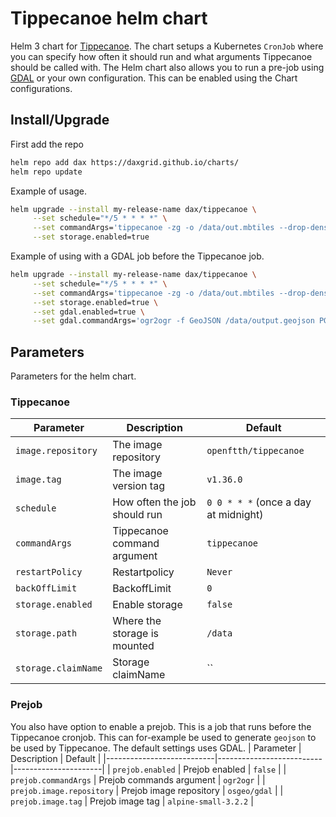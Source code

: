 # Tippecanoe helm chart
Helm 3 chart for [Tippecanoe](https://github.com/mapbox/tippecanoe). The chart setups a Kubernetes `CronJob` where you can specify how often it should run and what arguments Tippecanoe should be called with. The Helm chart also allows you to run a pre-job using [GDAL](https://github.com/OSGeo/gdal) or your own configuration. This can be enabled using the Chart configurations.

## Install/Upgrade
First add the repo
```sh
helm repo add dax https://daxgrid.github.io/charts/
helm repo update
```

Example of usage.
```sh
helm upgrade --install my-release-name dax/tippecanoe \
     --set schedule="*/5 * * * *" \
     --set commandArgs='tippecanoe -zg -o /data/out.mbtiles --drop-densest-as-needed /data/output.geojson --force' \
     --set storage.enabled=true
```

Example of using with a GDAL job before the Tippecanoe job.
```sh
helm upgrade --install my-release-name dax/tippecanoe \
     --set schedule="*/5 * * * *" \
     --set commandArgs='tippecanoe -zg -o /data/out.mbtiles --drop-densest-as-needed /data/output.geojson --force' \
     --set storage.enabled=true \
     --set gdal.enabled=true \
     --set gdal.commandArgs='ogr2ogr -f GeoJSON /data/output.geojson PG:"host=localhost dbname=MY_DB user=myuser password=mypassword" -sql "select id, ST_Transform(wkb_geometry\, 4326) as wkb_geometry from my_table"'
```
## Parameters
Parameters for the helm chart.

### Tippecanoe
| Parameter           | Description                  | Default                              |
|---------------------|------------------------------|--------------------------------------|
| `image.repository`  | The image repository         | `openftth/tippecanoe`                |
| `image.tag`         | The image version tag        | `v1.36.0`                            |
| `schedule`          | How often the job should run | `0 0 * * *` (once a day at midnight) |
| `commandArgs`       | Tippecanoe command argument  | `tippecanoe`                         |
| `restartPolicy`     | Restartpolicy                | `Never`                              |
| `backOffLimit`      | BackoffLimit                 | `0`                                  |
| `storage.enabled`   | Enable storage               | `false`                              |
| `storage.path`      | Where the storage is mounted | `/data`                              |
| `storage.claimName` | Storage claimName            | ``                                   |

### Prejob
You also have option to enable a prejob. This is a job that runs before the Tippecanoe cronjob. This can for-example be used to generate `geojson` to be used by Tippecanoe. The default settings uses GDAL.
| Parameter                 | Description              | Default              |
|---------------------------|--------------------------|----------------------|
| `prejob.enabled`          | Prejob enabled           | `false`              |
| `prejob.commandArgs`      | Prejob commands argument | `ogr2ogr`            |
| `prejob.image.repository` | Prejob image repository  | `osgeo/gdal`         |
| `prejob.image.tag`        | Prejob image tag         | `alpine-small-3.2.2` |
